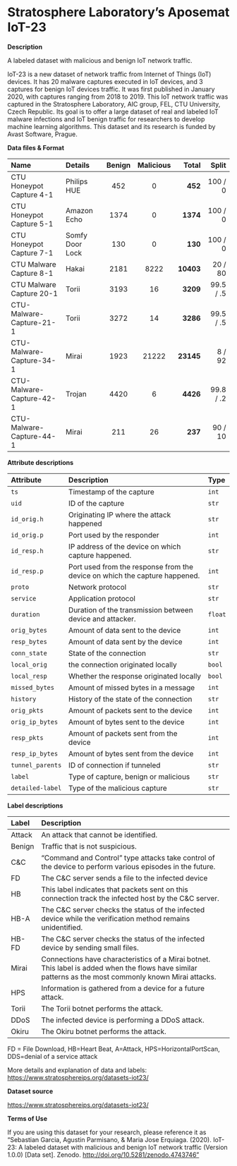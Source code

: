 # Stratosphere Laboratory’s Aposemat IoT-23

**Description**

A labeled dataset with malicious and benign IoT network traffic.

IoT-23 is a new dataset of network traffic from Internet of Things (IoT)
devices. It has 20 malware captures executed in IoT devices, and 3 captures for
benign IoT devices traffic. It was first published in January 2020, with
captures ranging from 2018 to 2019. This IoT network traffic was captured in the
Stratosphere Laboratory, AIC group, FEL, CTU University, Czech Republic. Its
goal is to offer a large dataset of real and labeled IoT malware infections and
IoT benign traffic for researchers to develop machine learning algorithms. This
dataset and its research is funded by Avast Software, Prague.

**Data files & Format**

| Name                     | Details         | Benign | Malicious  | **Total** |       Split |
|:-------------------------|:----------------|:------:|:----------:|----------:|------------:|
| CTU Honeypot Capture 4-1 | Philips HUE     |  452   |     0      |   **452** |     100 / 0 |
| CTU Honeypot Capture 5-1 | Amazon Echo     |  1374  |     0      |  **1374** |     100 / 0 |
| CTU Honeypot Capture 7-1 | Somfy Door Lock |  130   |     0      |   **130** |     100 / 0 |
| CTU Malware Capture 8-1  | Hakai           |  2181  |    8222    | **10403** |     20 / 80 |
| CTU Malware Capture 20-1 | Torii           |  3193  |     16     |  **3209** |   99.5 / .5 |
| CTU-Malware-Capture-21-1 | Torii           |  3272  |     14     |  **3286** |   99.5 / .5 |
| CTU-Malware-Capture-34-1 | Mirai           |  1923  |   21222    | **23145** |      8 / 92 |
| CTU-Malware-Capture-42-1 | Trojan          |  4420  |     6      |  **4426** |   99.8 / .2 |
| CTU-Malware-Capture-44-1 | Mirai           |  211   |     26     |   **237** |     90 / 10 |

**Attribute descriptions**

| Attribute         | Description                                                                 | Type     |
|:------------------|:----------------------------------------------------------------------------|:---------|
| `ts`              | Timestamp of the capture                                                    | `int`    |
| `uid`             | ID of the capture                                                           | `str`    |
| `id_orig.h`       | Originating IP where the attack happened                                    | `str`    |
| `id_orig.p`       | Port used by the responder                                                  | `int`    |
| `id_resp.h`       | IP address of the device on which capture happened.                         | `str`    |
| `id_resp.p`       | Port used from the response from the device on which the capture happened.  | `int`    |
| `proto`           | Network protocol                                                            | `str`    |
| `service`         | Application protocol                                                        | `str`    |
| `duration`        | Duration of the transmission between device and attacker.                   | `float`  |
| `orig_bytes`      | Amount of data sent to the device                                           | `int`    |
| `resp_bytes`      | Amount of data sent by the device                                           | `int`    |
| `conn_state`      | State of the connection                                                     | `str`    |
| `local_orig`      | the connection originated locally                                           | `bool`   |
| `local_resp`      | Whether the response originated locally                                     | `bool`   |
| `missed_bytes`    | Amount of missed bytes in a message                                         | `int`    |
| `history`         | History of the state of the connection                                      | `str`    |
| `orig_pkts`       | Amount of packets sent to the device                                        | `int`    |
| `orig_ip_bytes`   | Amount of bytes sent to the device                                          | `int`    |
| `resp_pkts`       | Amount of packets sent from the device                                      | `int`    |
| `resp_ip_bytes`   | Amount of bytes sent from the device                                        | `int`    |
| `tunnel_parents`  | ID of connection if tunneled                                                | `str`    |
| `label`           | Type of capture, benign or malicious                                        | `str`    |
| `detailed-label`  | Type of the malicious capture                                               | `str`    |

**Label descriptions**

| Label   | Description                                                                                                                                             |
|:--------|:--------------------------------------------------------------------------------------------------------------------------------------------------------|
| Attack  | An attack that cannot be identified.                                                                                                                    |
| Benign  | Traffic that is not suspicious.                                                                                                                         |
| C&C     | “Command and Control” type attacks take control of the device to perform various episodes in the future.                                                |
| FD      | The C&C server sends a file to the infected device                                                                                                      |
| HB      | This label indicates that packets sent on this connection track the infected host by the C&C server.                                                    |
| HB-A    | The C&C server checks the status of the infected device while the verification method remains unidentified.                                             |
| HB-FD   | The C&C server checks the status of the infected device by sending small files.                                                                         |
| Mirai   | Connections have characteristics of a Mirai botnet. This label is added when the flows have similar patterns as the most commonly known Mirai attacks.  |
| HPS     | Information is gathered from a device for a future attack.                                                                                              |
| Torii   | The Torii botnet performs the attack.                                                                                                                   |
| DDoS    | The infected device is performing a DDoS attack.                                                                                                        |
| Okiru   | The Okiru botnet performs the attack.                                                                                                                   |

FD = File Download, HB=Heart Beat, A=Attack, HPS=HorizontalPortScan, DDS=denial
of a service attack

More details and explanation of data and
labels: <https://www.stratosphereips.org/datasets-iot23/>

**Dataset source**

<https://www.stratosphereips.org/datasets-iot23/>

**Terms of Use**

If you are using this dataset for your research, please reference it as
“Sebastian Garcia, Agustin Parmisano, & Maria Jose Erquiaga. (2020). IoT-23: A
labeled dataset with malicious and benign IoT network traffic (Version 1.0.0)
[Data set]. Zenodo. http://doi.org/10.5281/zenodo.4743746”

